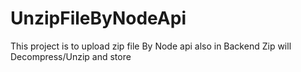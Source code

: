 # UnzipFileByNodeApi
This project is to upload zip file By Node api also in Backend Zip will Decompress/Unzip and store
